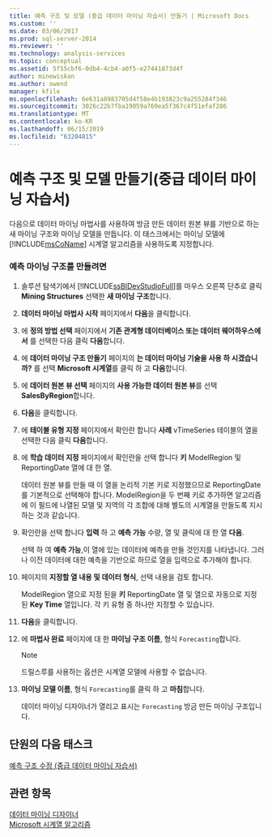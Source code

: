 ```yaml
---
title: 예측 구조 및 모델 (중급 데이터 마이닝 자습서) 만들기 | Microsoft Docs
ms.custom: ''
ms.date: 03/06/2017
ms.prod: sql-server-2014
ms.reviewer: ''
ms.technology: analysis-services
ms.topic: conceptual
ms.assetid: 5f55cbf6-0db4-4cb4-a0f5-e27441873d4f
author: minewiskan
ms.author: owend
manager: kfile
ms.openlocfilehash: 6e631a8983705d4f58e4b193823c9a255284f346
ms.sourcegitcommit: 3026c22b7fba19059a769ea5f367c4f51efaf286
ms.translationtype: MT
ms.contentlocale: ko-KR
ms.lasthandoff: 06/15/2019
ms.locfileid: "63204815"
---
```

# <a name="creating-a-forecasting-structure-and-model-intermediate-data-mining-tutorial"></a>예측 구조 및 모델 만들기(중급 데이터 마이닝 자습서)
  다음으로 데이터 마이닝 마법사를 사용하여 방금 만든 데이터 원본 뷰를 기반으로 하는 새 마이닝 구조와 마이닝 모델을 만듭니다. 이 태스크에서는 마이닝 모델에 [!INCLUDE[msCoName](../includes/msconame-md.md)] 시계열 알고리즘을 사용하도록 지정합니다.  
  
### <a name="to-create-a-forecasting-mining-structure"></a>예측 마이닝 구조를 만들려면  
  
1.  솔루션 탐색기에서 [!INCLUDE[ssBIDevStudioFull](../includes/ssbidevstudiofull-md.md)]를 마우스 오른쪽 단추로 클릭 **Mining Structures** 선택한 **새 마이닝 구조**합니다.  
  
2.  **데이터 마이닝 마법사 시작** 페이지에서 **다음**을 클릭합니다.  
  
3.  에 **정의 방법 선택** 페이지에서 **기존 관계형 데이터베이스 또는 데이터 웨어하우스에서** 를 선택한 다음 클릭 **다음**합니다.  
  
4.  에 **데이터 마이닝 구조 만들기** 페이지의 **는 데이터 마이닝 기술을 사용 하 시겠습니까?** 를 선택 **Microsoft 시계열**를 클릭 하 고  **다음**합니다.  
  
5.  에 **데이터 원본 뷰 선택** 페이지의 **사용 가능한 데이터 원본 뷰**를 선택 **SalesByRegion**합니다.  
  
6.  **다음**을 클릭합니다.  
  
7.  에 **테이블 유형 지정** 페이지에서 확인란 합니다 **사례** vTimeSeries 테이블의 열을 선택한 다음 클릭 **다음**합니다.  
  
8.  에 **학습 데이터 지정** 페이지에서 확인란을 선택 합니다 **키** ModelRegion 및 ReportingDate 열에 대 한 열.  
  
     데이터 원본 뷰를 만들 때 이 열을 논리적 기본 키로 지정했으므로 ReportingDate를 기본적으로 선택해야 합니다. ModelRegion을 두 번째 키로 추가하면 알고리즘에 이 필드에 나열된 모델 및 지역의 각 조합에 대해 별도의 시계열을 만들도록 지시하는 것과 같습니다.  
  
9. 확인란을 선택 합니다 **입력** 하 고 **예측 가능** 수량, 열 및 클릭에 대 한 열 **다음**.  
  
     선택 하 여 **예측 가능**,이 열에 있는 데이터에 예측을 만들 것인지를 나타냅니다. 그러나 이전 데이터에 대한 예측을 기반으로 하므로 열을 입력으로 추가해야 합니다.  
  
10. 페이지의 **지정할 열 내용 및 데이터 형식**, 선택 내용을 검토 합니다.  
  
     ModelRegion 열으로 지정 된을 **키** ReportingDate 열 및 열으로 자동으로 지정 된 **Key Time** 열입니다. 각 키 유형 중 하나만 지정할 수 있습니다.  
  
11. **다음**을 클릭합니다.  
  
12. 에 **마법사 완료** 페이지에 대 한 **마이닝 구조 이름**, 형식 `Forecasting`합니다.  
  
    > [!NOTE]  
    >  드릴스루를 사용하는 옵션은 시계열 모델에 사용할 수 없습니다.  
  
13. **마이닝 모델 이름**, 형식 `Forecasting`를 클릭 하 고 **마침**합니다.  
  
     데이터 마이닝 디자이너가 열리고 표시는 `Forecasting` 방금 만든 마이닝 구조입니다.  
  
## <a name="next-task-in-lesson"></a>단원의 다음 태스크  
 [예측 구조 수정 &#40;중급 데이터 마이닝 자습서&#41;](../../2014/tutorials/modifying-the-forecasting-structure-intermediate-data-mining-tutorial.md)  
  
## <a name="see-also"></a>관련 항목  
 [데이터 마이닝 디자이너](../../2014/analysis-services/data-mining/data-mining-designer.md)   
 [Microsoft 시계열 알고리즘](../../2014/analysis-services/data-mining/microsoft-time-series-algorithm.md)  
  
  
